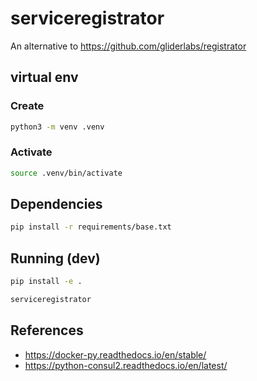 # serviceregistrator

An alternative to https://github.com/gliderlabs/registrator

## virtual env

### Create

```bash
python3 -m venv .venv
```

### Activate

```bash
source .venv/bin/activate
```

## Dependencies

```bash
pip install -r requirements/base.txt
```

## Running (dev)


```bash
pip install -e .
```

```bash
serviceregistrator
```


## References

- https://docker-py.readthedocs.io/en/stable/
- https://python-consul2.readthedocs.io/en/latest/
